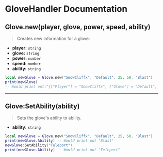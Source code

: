 # GloveHandler Documentation

## Glove.new(player, glove, power, speed, ability)
> Creates new information for a glove.

- **player:** `string`
- **glove:** `string`
- **power:** `number`
- **speed:** `number`
- **ability:** `string`

```lua
local newGlove = Glove.new("SnowCliffx", "Default", 25, 50, "Blast")
print(newGlove)
-- Would print out:"{["Player"] = "SnowCliffx", ["Glove"] = "Default", ["Power"] = 25, ["Speed"] = 50, ["Ability"] = "Blast"}"
```

---

## Glove:SetAbility(ability)
> Sets the glove's ability to ability.

- **ability:** `string`
 
```lua
local newGlove = Glove.new("SnowCliffx", "Default", 25, 50, "Blast")
print(newGlove.Ability) -- Would print out "Blast"
newGlove:SetAbility("Teleport")
print(newGlove.Ability) -- Would print out "Teleport"
```
